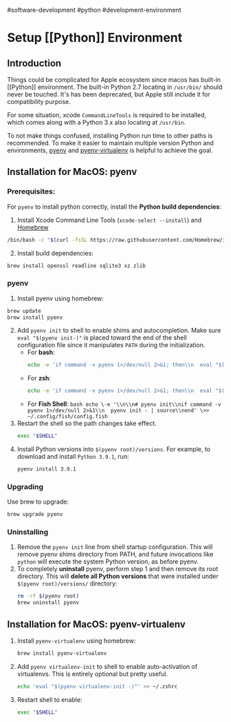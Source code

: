 #software-development #python #development-environment

# Setup [[Python]] Environment

## Introduction

Things could be complicated for Apple ecosystem since macos has built-in [[Python]] environment. The built-in Python 2.7 locating in `/usr/bin/` should never be touched. It's has been deprecated, but Apple still include it for compatibility purpose.

For some situation, xcode `CommandLineTools` is required to be installed, which comes along with a Python 3.x also locating at `/usr/bin`.

To not make things confused, installing Python run time to other paths is recommended. To make it easier to maintain multiple version Python and environments,  [pyenv](https://github.com/pyenv/pyenv) and [pyenv-virtualenv](https://github.com/pyenv/pyenv-virtualenv) is helpful to achieve the goal.

## Installation for MacOS: pyenv

### Prerequisites:

For `pyenv` to install python correctly, install the **Python build dependencies**:


1. Install Xcode Command Line Tools (`xcode-select --install`) and [Homebrew](https://brew.sh)

```bash
/bin/bash -c "$(curl -fsSL https://raw.githubusercontent.com/Homebrew/install/HEAD/install.sh)"
```

2. Install build dependencies:

```bash
brew install openssl readline sqlite3 xz zlib
```

### pyenv
1. Install pyenv using homebrew:
```bash
brew update
brew install pyenv
```

2. Add `pyenv init` to shell to enable shims and autocompletion. Make sure `eval "$(pyenv init-)"` is placed toward the end of the shell configuration file since it manipulates `PATH` during the initialization.
	- For **bash**:
		```bash
		echo -e 'if command -v pyenv 1>/dev/null 2>&1; then\\n  eval "$(pyenv init -)"\\nfi' \>> ~/.bash\_profile
		```
	- For **zsh**:
		```bash
		echo -e 'if command -v pyenv 1>/dev/null 2>&1; then\\n  eval "$(pyenv init -)"\\nfi' \>> ~/.zshrc
		```
	- For **Fish Shell**:
			```bash
			echo \-e '\\n\\n# pyenv init\\nif command -v pyenv 1>/dev/null 2>&1\\n  pyenv init - | source\\nend' \>> ~/.config/fish/config.fish
			```
3. Restart the shell so the path changes take effect.
	```bash
	exec "$SHELL"
	```
4. Install Python versions into `$(pyenv root)/versions`. For example, to download and install `Python 3.9.1`, run:
	```bash
	pyenv install 3.9.1
	```

### Upgrading

Use brew to upgrade:
```bash
brew upgrade pyenv
```

### Uninstalling

1. Remove the `pyenv init` line from shell startup configuration. This will remove pyenv shims directory from PATH, and future invocations like `python` will execute the system Python version, as before pyenv.
2. To completely **uninstall** pyenv, perform step 1 and then remove its root directory. This will **delete all Python versions** that were installed under `$(pyenv root)/versions/` directory:
	```bash
	rm -rf $(pyenv root)	
	brew uninstall pyenv
	```
	
## Installation for MacOS: pyenv-virtualenv

1. Install `pyenv-virtualenv` using homebrew:
	```bash
	brew install pyenv-virtualenv	
	```
2. Add `pyenv virtualenv-init` to shell to enable auto-activation of virtualenvs. This is entirely optional but pretty useful.
	```bash
	echo 'eval "$(pyenv virtualenv-init -)"' >> ~/.zshrc	
	```
	
3. Restart shell to enable:
	```bash
	exec "$SHELL"	
	```